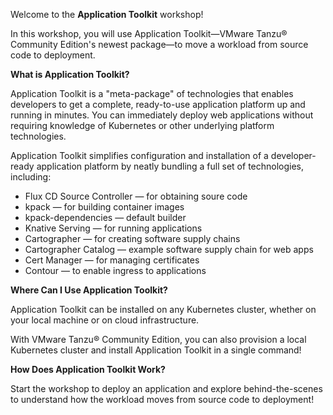 Welcome to the **Application Toolkit** workshop!

In this workshop, you will use Application Toolkit—VMware Tanzu® Community Edition's newest package—to move a workload from source code to deployment.

**What is Application Toolkit?**

Application Toolkit is a "meta-package" of technologies that enables developers to get a complete, ready-to-use application platform up and running in minutes. You can immediately deploy web applications without requiring knowledge of Kubernetes or other underlying platform technologies.

Application Toolkit simplifies configuration and installation of a developer-ready application platform by neatly bundling a full set of technologies, including:

- Flux CD Source Controller — for obtaining soure code                        
- kpack                     — for building container images                   
- kpack-dependencies        — default builder
- Knative Serving           — for running applications                        
- Cartographer              — for creating software supply chains
- Cartographer Catalog      — example software supply chain for web apps
- Cert Manager              — for managing certificates                       
- Contour                   — to enable ingress to applications

**Where Can I Use Application Toolkit?**

Application Toolkit can be installed on any Kubernetes cluster, whether on your local machine or on cloud infrastructure.

With VMware Tanzu® Community Edition, you can also provision a local Kubernetes cluster and install Application Toolkit in a single command!

**How Does Application Toolkit Work?**

Start the workshop to deploy an application and explore behind-the-scenes to understand how the workload moves from source code to deployment!
